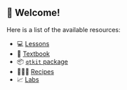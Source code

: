 ## 👋 Welcome!

Here is a list of the available resources:

- 💻 [Lessons](https://github.com/qtalr/lessons)
- 📖 [Textbook](https://github.com/qtalr/book)
- 📦 [`qtkit` package](https://github.com/qtalr/qtkit)
- 👩🏻‍🍳 [Recipes](https://github.com/stars/francojc/lists/recipes)
- 📈 [Labs](https://github.com/stars/francojc/lists/labs)

